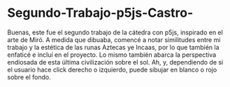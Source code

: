 # Segundo-Trabajo-p5js-Castro-
Buenas, este fue el segundo trabajo de la cátedra con p5js, inspirado en el arte de Miró. A medida que dibuaba, comencé a notar similitudes entre mi trabajo y la estética de las runas Aztecas ye Incaas, por lo que también la enfaticé e incluí en el proyecto. Lo mismo también abarca la perspectiva endiosada de esta última civilización sobre el sol. Ah, y, dependiendo de si el usuario hace click derecho o izquierdo, puede sibujar en blanco o rojo sobre el fondo.
